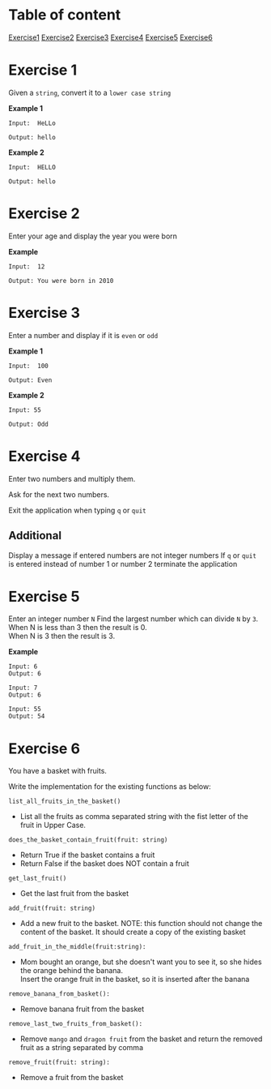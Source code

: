 # Table of content
[Exercise1](#exercise-1)
[Exercise2](#exercise-2)
[Exercise3](#exercise-3)
[Exercise4](#exercise-4)
[Exercise5](#exercise-5)
[Exercise6](#exercise-6)

# Exercise 1

Given a `string`, convert it to a `lower case string`

**Example 1**

```
Input:  HeLLo

Output: hello
```

**Example 2**

```
Input:  HELLO

Output: hello
```


# Exercise 2
Enter your age and display the year you were born

**Example**

```
Input:  12

Output: You were born in 2010
```

# Exercise 3
Enter a number and display if it is `even` or `odd`

**Example 1**

```
Input:  100

Output: Even
```

**Example 2**

```
Input: 55

Output: Odd
```

# Exercise 4
Enter two numbers and multiply them.

Ask for the next two numbers.

Exit the application when typing `q` or `quit`

## Additional
Display a message if entered numbers are not integer numbers
If `q` or `quit` is entered instead of number 1 or number 2 terminate the application


# Exercise 5
Enter an integer number `N`
Find the largest number which can divide `N` by `3`.\
When N is less than 3 then the result is 0.\
When N is 3 then the result is 3.

**Example**

```
Input: 6
Output: 6

Input: 7
Output: 6

Input: 55
Output: 54
```

# Exercise 6
You have a basket with fruits.

Write the implementation for the existing functions as below:

```
list_all_fruits_in_the_basket()
```

- List all the fruits as comma separated string with the fist letter of the fruit in Upper Case.

```
does_the_basket_contain_fruit(fruit: string)
```

- Return True if the basket contains a fruit
- Return False if the basket does NOT contain a fruit

```
get_last_fruit()
```
  - Get the last fruit from the basket

```
add_fruit(fruit: string)
```
- Add a new fruit to the basket.
NOTE: this function should not change the content of the basket. It should create a copy of the existing basket

```
add_fruit_in_the_middle(fruit:string):
```
- Mom bought an orange, but she doesn't want you to see it, so she hides the orange behind the banana. \
Insert the orange fruit in the basket, so it is inserted after the banana
  
```
remove_banana_from_basket():
```
- Remove banana fruit from the basket
  
```
remove_last_two_fruits_from_basket():
```
- Remove `mango` and `dragon fruit` from the basket and return the removed fruit as a string separated by comma

```
remove_fruit(fruit: string):
```
- Remove a fruit from the basket